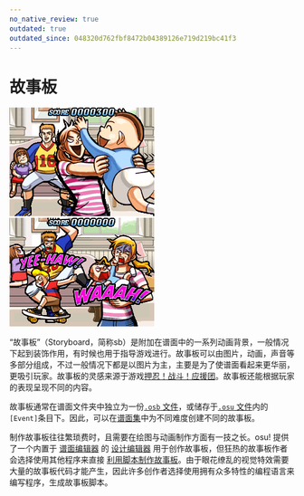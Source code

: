 ```yaml
---
no_native_review: true
outdated: true
outdated_since: 048320d762fbf8472b04389126e719d219bc41f3
---
```


# 故事板

![](img/Sbpassing.png "这种场景只有在你游戏时得到“完美的300分”才会出现。")
![](img/Sbfailing.png "这种场景在你失误或者只得到50分时出现。")

“故事板”（Storyboard，简称sb）是附加在谱面中的一系列动画背景，一般情况下起到装饰作用，有时候也用于指导游戏进行。故事板可以由图片，动画，声音等多部分组成，不过一般情况下都是以图片为主，主要是为了使谱面看起来更华丽，更吸引玩家。故事板的灵感来源于游戏[押忍！战斗！应援团](/wiki/Disambiguation/Ouendan)。故事板还能根据玩家的表现呈现不同的内容。

故事板通常在谱面文件夹中独立为一份[`.osb` 文件](/wiki/osu!_File_Formats/Osb_(file_format))，或储存于[`.osu` 文件](/wiki/osu!_File_Formats/Osu_(file_format))内的`[Event]`条目下。因此，可以在[谱面集](/wiki/Beatmap)中为不同难度创建不同的故事板。

制作故事板往往繁琐费时，且需要在绘图与动画制作方面有一技之长。osu! 提供了一个内置于 [谱面编辑器](/wiki/Beatmap_Editor) 的 [设计编辑器](/wiki/Beatmap_Editor/Design) 用于创作故事板，但狂热的故事板作者会选择使用其他程序来直接 [利用脚本制作故事板](/wiki/Storyboard/Scripting)。由于眼花缭乱的视觉特效需要大量的故事板代码才能产生，因此许多创作者选择使用拥有众多特性的编程语言来编写程序，生成故事板脚本。

